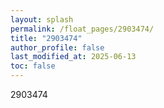 ```yaml
---
layout: splash
permalink: /float_pages/2903474/
title: "2903474"
author_profile: false
last_modified_at: 2025-06-13
toc: false
---
```

 
2903474

